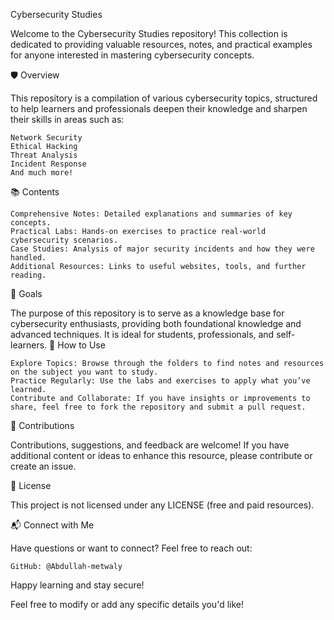 Cybersecurity Studies

Welcome to the Cybersecurity Studies repository! This collection is dedicated to providing valuable resources, notes, and practical examples for anyone interested in mastering cybersecurity concepts.

🛡️ Overview

This repository is a compilation of various cybersecurity topics, structured to help learners and professionals deepen their knowledge and sharpen their skills in areas such as:

    Network Security
    Ethical Hacking
    Threat Analysis
    Incident Response
    And much more!

📚 Contents

    Comprehensive Notes: Detailed explanations and summaries of key concepts.
    Practical Labs: Hands-on exercises to practice real-world cybersecurity scenarios.
    Case Studies: Analysis of major security incidents and how they were handled.
    Additional Resources: Links to useful websites, tools, and further reading.

🎯 Goals

The purpose of this repository is to serve as a knowledge base for cybersecurity enthusiasts, providing both foundational knowledge and advanced techniques. It is ideal for students, professionals, and self-learners.
🔧 How to Use

    Explore Topics: Browse through the folders to find notes and resources on the subject you want to study.
    Practice Regularly: Use the labs and exercises to apply what you’ve learned.
    Contribute and Collaborate: If you have insights or improvements to share, feel free to fork the repository and submit a pull request.

🤝 Contributions

Contributions, suggestions, and feedback are welcome! If you have additional content or ideas to enhance this resource, please contribute or create an issue.

📜 License

This project is not licensed under any LICENSE (free and paid resources).

📬 Connect with Me

Have questions or want to connect? Feel free to reach out:

    GitHub: @Abdullah-metwaly

Happy learning and stay secure!

Feel free to modify or add any specific details you'd like!
